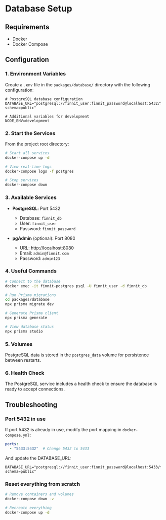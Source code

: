 # Database Setup

## Requirements

- Docker
- Docker Compose

## Configuration

### 1. Environment Variables

Create a `.env` file in the `packages/database/` directory with the following configuration:

```env
# PostgreSQL database configuration
DATABASE_URL="postgresql://finnit_user:finnit_password@localhost:5432/finnit_db?schema=public"

# Additional variables for development
NODE_ENV=development
```

### 2. Start the Services

From the project root directory:

```bash
# Start all services
docker-compose up -d

# View real-time logs
docker-compose logs -f postgres

# Stop services
docker-compose down
```

### 3. Available Services

- **PostgreSQL**: Port 5432
  - Database: `finnit_db`
  - User: `finnit_user`
  - Password: `finnit_password`

- **pgAdmin** (optional): Port 8080
  - URL: http://localhost:8080
  - Email: `admin@finnit.com`
  - Password: `admin123`

### 4. Useful Commands

```bash
# Connect to the database
docker exec -it finnit-postgres psql -U finnit_user -d finnit_db

# Run Prisma migrations
cd packages/database
npx prisma migrate dev

# Generate Prisma client
npx prisma generate

# View database status
npx prisma studio
```

### 5. Volumes

PostgreSQL data is stored in the `postgres_data` volume for persistence between restarts.

### 6. Health Check

The PostgreSQL service includes a health check to ensure the database is ready to accept connections.

## Troubleshooting

### Port 5432 in use
If port 5432 is already in use, modify the port mapping in `docker-compose.yml`:

```yaml
ports:
  - "5433:5432"  # Change 5432 to 5433
```

And update the DATABASE_URL:
```env
DATABASE_URL="postgresql://finnit_user:finnit_password@localhost:5433/finnit_db?schema=public"
```

### Reset everything from scratch
```bash
# Remove containers and volumes
docker-compose down -v

# Recreate everything
docker-compose up -d
```
